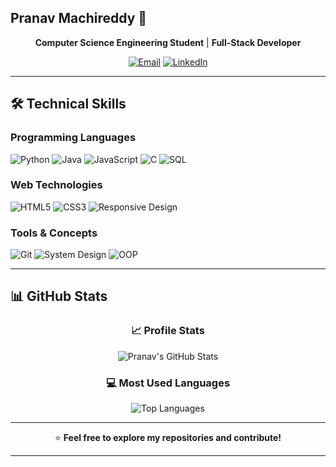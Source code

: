 ## Pranav Machireddy 🚀

<div align="center">

**Computer Science Engineering Student** | **Full-Stack Developer**

[![Email](https://img.shields.io/badge/Email-machireddy12@gmail.com-red?style=flat-square&logo=gmail)](mailto:machireddy12@gmail.com)
[![LinkedIn](https://img.shields.io/badge/LinkedIn-Pranav_Machireddy-blue?style=flat-square&logo=linkedin)](https://www.linkedin.com/in/pranav-machireddy-554163311)

</div>

---

## 🛠️ Technical Skills

### **Programming Languages**
![Python](https://img.shields.io/badge/Python-3776AB?style=for-the-badge&logo=python&logoColor=white)
![Java](https://img.shields.io/badge/Java-ED8B00?style=for-the-badge&logo=java&logoColor=white)
![JavaScript](https://img.shields.io/badge/JavaScript-F7DF1E?style=for-the-badge&logo=javascript&logoColor=black)
![C](https://img.shields.io/badge/C-00599C?style=for-the-badge&logo=c&logoColor=white)
![SQL](https://img.shields.io/badge/SQL-4479A1?style=for-the-badge&logo=mysql&logoColor=white)

### **Web Technologies**
![HTML5](https://img.shields.io/badge/HTML5-E34F26?style=for-the-badge&logo=html5&logoColor=white)
![CSS3](https://img.shields.io/badge/CSS3-1572B6?style=for-the-badge&logo=css3&logoColor=white)
![Responsive Design](https://img.shields.io/badge/Responsive-Design-green?style=for-the-badge)

### **Tools & Concepts**
![Git](https://img.shields.io/badge/Git-F05032?style=for-the-badge&logo=git&logoColor=white)
![System Design](https://img.shields.io/badge/System-Design-blue?style=for-the-badge)
![OOP](https://img.shields.io/badge/OOP-Object_Oriented-orange?style=for-the-badge)


---


## 📊 GitHub Stats

<div align="center">

### 📈 Profile Stats
![Pranav's GitHub Stats](https://github-readme-stats.vercel.app/api?username=Pranava-M&show_icons=true&theme=radical&hide_border=true)

### 💻 Most Used Languages
![Top Languages](https://github-readme-stats.vercel.app/api/top-langs/?username=Pranava-M&layout=compact&theme=radical&hide_border=true)


</div>

---

<div align="center">

⭐ **Feel free to explore my repositories and contribute!**

</div>

---
